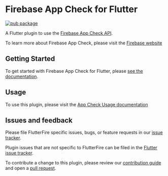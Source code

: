 # Firebase App Check for Flutter
[![pub package](https://img.shields.io/pub/v/firebase_app_check.svg)](https://pub.dev/packages/firebase_app_check)

A Flutter plugin to use the [Firebase App Check API](https://firebase.google.com/docs/app-check/).

To learn more about Firebase App Check, please visit the [Firebase website](https://firebase.google.com/docs/app-check)

## Getting Started

To get started with Firebase App Check for Flutter, please [see the documentation](https://firebase.flutter.dev/docs/app-check/overview).

## Usage

To use this plugin, please visit the [App Check Usage documentation](https://firebase.google.com/docs/app-check/flutter/default-providers#initialize)

## Issues and feedback

Please file FlutterFire specific issues, bugs, or feature requests in our [issue tracker](https://github.com/firebase/flutterfire/issues/new).

Plugin issues that are not specific to FlutterFire can be filed in the [Flutter issue tracker](https://github.com/flutter/flutter/issues/new).

To contribute a change to this plugin,
please review our [contribution guide](https://github.com/firebase/flutterfire/blob/master/CONTRIBUTING.md)
and open a [pull request](https://github.com/firebase/flutterfire/pulls).
